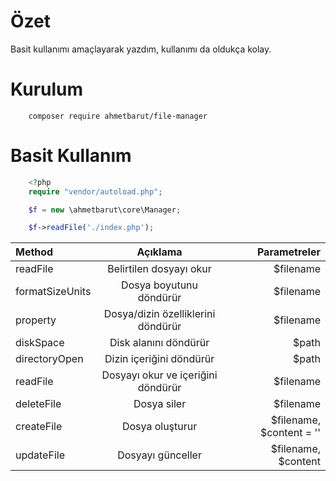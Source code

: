 # Özet
Basit kullanımı amaçlayarak yazdım, kullanımı da oldukça kolay.

# Kurulum
```shell
    composer require ahmetbarut/file-manager
```

# Basit Kullanım

```php
    <?php
    require "vendor/autoload.php";

    $f = new \ahmetbarut\core\Manager;

    $f->readFile('./index.php');
```

| Method | Açıklama| Parametreler|
| :----  | :----:  | -----:     |
|readFile|Belirtilen dosyayı okur| $filename|
|formatSizeUnits|Dosya boyutunu döndürür|$filename|
|property|Dosya/dizin özelliklerini döndürür| $filename |
|diskSpace|Disk alanını döndürür| $path |
|directoryOpen|Dizin içeriğini döndürür|$path |
|readFile|Dosyayı okur ve içeriğini döndürür|$filename |
|deleteFile|Dosya siler| $filename |
|createFile|Dosya oluşturur| $filename, $content = ''|
|updateFile|Dosyayı günceller| $filename, $content |
